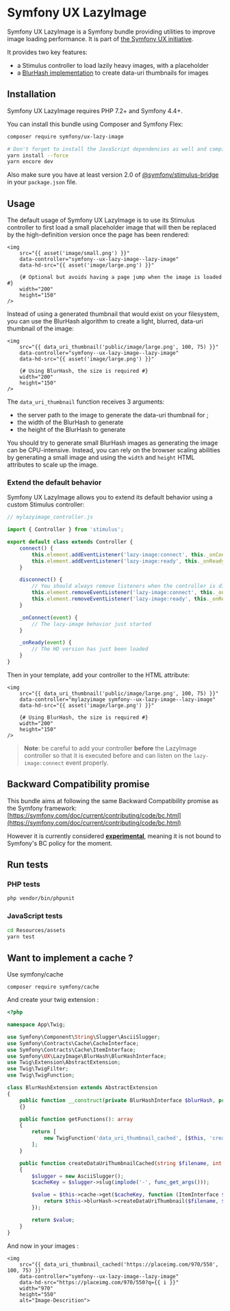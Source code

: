 # Symfony UX LazyImage

Symfony UX LazyImage is a Symfony bundle providing utilities to improve
image loading performance. It is part of [the Symfony UX initiative](https://symfony.com/ux).

It provides two key features:

-   a Stimulus controller to load lazily heavy images, with a placeholder
-   a [BlurHash implementation](https://blurha.sh/) to create data-uri thumbnails for images

## Installation

Symfony UX LazyImage requires PHP 7.2+ and Symfony 4.4+.

You can install this bundle using Composer and Symfony Flex:

```sh
composer require symfony/ux-lazy-image

# Don't forget to install the JavaScript dependencies as well and compile
yarn install --force
yarn encore dev
```

Also make sure you have at least version 2.0 of [@symfony/stimulus-bridge](https://github.com/symfony/stimulus-bridge)
in your `package.json` file.

## Usage

The default usage of Symfony UX LazyImage is to use its Stimulus controller to first load
a small placeholder image that will then be replaced by the high-definition version once the
page has been rendered:

```twig
<img
    src="{{ asset('image/small.png') }}"
    data-controller="symfony--ux-lazy-image--lazy-image"
    data-hd-src="{{ asset('image/large.png') }}"

    {# Optional but avoids having a page jump when the image is loaded #}
    width="200"
    height="150"
/>
```

Instead of using a generated thumbnail that would exist on your filesystem, you can use
the BlurHash algorithm to create a light, blurred, data-uri thumbnail of the image:

```twig
<img
    src="{{ data_uri_thumbnail('public/image/large.png', 100, 75) }}"
    data-controller="symfony--ux-lazy-image--lazy-image"
    data-hd-src="{{ asset('image/large.png') }}"

    {# Using BlurHash, the size is required #}
    width="200"
    height="150"
/>
```

The `data_uri_thumbnail` function receives 3 arguments:

-   the server path to the image to generate the data-uri thumbnail for ;
-   the width of the BlurHash to generate
-   the height of the BlurHash to generate

You should try to generate small BlurHash images as generating the image can be CPU-intensive.
Instead, you can rely on the browser scaling abilities by generating a small image and using the
`width` and `height` HTML attributes to scale up the image.

### Extend the default behavior

Symfony UX LazyImage allows you to extend its default behavior using a custom Stimulus controller:

```js
// mylazyimage_controller.js

import { Controller } from 'stimulus';

export default class extends Controller {
    connect() {
        this.element.addEventListener('lazy-image:connect', this._onConnect);
        this.element.addEventListener('lazy-image:ready', this._onReady);
    }

    disconnect() {
        // You should always remove listeners when the controller is disconnected to avoid side-effects
        this.element.removeEventListener('lazy-image:connect', this._onConnect);
        this.element.removeEventListener('lazy-image:ready', this._onReady);
    }

    _onConnect(event) {
        // The lazy-image behavior just started
    }

    _onReady(event) {
        // The HD version has just been loaded
    }
}
```

Then in your template, add your controller to the HTML attribute:

```twig
<img
    src="{{ data_uri_thumbnail('public/image/large.png', 100, 75) }}"
    data-controller="mylazyimage symfony--ux-lazy-image--lazy-image"
    data-hd-src="{{ asset('image/large.png') }}"

    {# Using BlurHash, the size is required #}
    width="200"
    height="150"
/>
```

> **Note**: be careful to add your controller **before** the LazyImage controller so that
> it is executed before and can listen on the `lazy-image:connect` event properly.

## Backward Compatibility promise

This bundle aims at following the same Backward Compatibility promise as the Symfony framework:
[https://symfony.com/doc/current/contributing/code/bc.html](https://symfony.com/doc/current/contributing/code/bc.html)

However it is currently considered
[**experimental**](https://symfony.com/doc/current/contributing/code/experimental.html),
meaning it is not bound to Symfony's BC policy for the moment.

## Run tests

### PHP tests

```sh
php vendor/bin/phpunit
```

### JavaScript tests

```sh
cd Resources/assets
yarn test
```

## Want to implement a cache ?

Use symfony/cache

```
composer require symfony/cache
```

And create your twig extension :

```php
<?php

namespace App\Twig;

use Symfony\Component\String\Slugger\AsciiSlugger;
use Symfony\Contracts\Cache\CacheInterface;
use Symfony\Contracts\Cache\ItemInterface;
use Symfony\UX\LazyImage\BlurHash\BlurHashInterface;
use Twig\Extension\AbstractExtension;
use Twig\TwigFilter;
use Twig\TwigFunction;

class BlurHashExtension extends AbstractExtension
{
    public function __construct(private BlurHashInterface $blurHash, private CacheInterface $cache)
    {}

    public function getFunctions(): array
    {
        return [
            new TwigFunction('data_uri_thumbnail_cached', [$this, 'createDataUriThumbnailCached']),
        ];
    }

    public function createDataUriThumbnailCached(string $filename, int $width, int $height, int $encodingWidth = 75, int $encodingHeight = 75): string
    {
        $slugger = new AsciiSlugger();
        $cacheKey = $slugger->slug(implode('-', func_get_args()));

        $value = $this->cache->get($cacheKey, function (ItemInterface $item) use ($filename, $width, $height, $encodingWidth, $encodingHeight) {
            return $this->blurHash->createDataUriThumbnail($filename, $width, $height, $encodingWidth, $encodingHeight);
        });

        return $value;
    }
}
```

And now in your images :

```twig
<img
    src="{{ data_uri_thumbnail_cached('https://placeimg.com/970/550', 100, 75) }}"
    data-controller="symfony--ux-lazy-image--lazy-image"
    data-hd-src="https://placeimg.com/970/550?q={{ i }}"
    width="970"
    height="550"
    alt="Image-Descrition">
```

